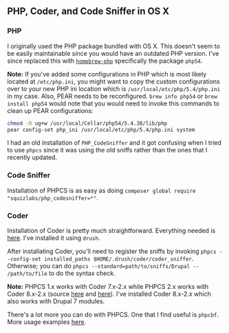 ## PHP, Coder, and Code Sniffer in OS X

### PHP

I originally used the PHP package bundled with OS X. This doesn't seem to be easily maintainable since you would have an outdated PHP version. I've since replaced this with [`homebrew-php`](https://github.com/Homebrew/homebrew-php) specifically the package `php54`.

**Note:** If you've added some configurations in PHP which is most likely located at `/etc/php.ini`, you might want to copy the custom configurations over to your new PHP ini location which is `/usr/local/etc/php/5.4/php.ini` in my case. Also, PEAR needs to be reconfigured. `brew info php54` or `brew install php54` would note that you would need to invoke this commands to clean up PEAR configurations:

```bash
chmod -R ug+w /usr/local/Cellar/php54/5.4.38/lib/php
pear config-set php_ini /usr/local/etc/php/5.4/php.ini system
```

I had an old installation of `PHP_CodeSniffer` and it got confusing when I tried to use `phpcs` since it was using the old sniffs rather than the ones that I recently updated.

### Code Sniffer

Installation of PHPCS is as easy as doing `composer global require "squizlabs/php_codesniffer=*"`.

### Coder

Installation of Coder is pretty much straightforward. Everything needed is [here](https://www.drupal.org/node/1419988). I've installed it using `drush`.

After installating Coder, you'll need to register the sniffs by invoking `phpcs --config-set installed_paths $HOME/.drush/coder/coder_sniffer`. Otherwise; you can do `phpcs --standard=path/to/sniffs/Drupal -- /path/to/file` to do the syntax check.

**Note:** PHPCS 1.x works with Coder 7.x-2.x while PHPCS 2.x works with Coder 8.x-2.x (source [here](https://www.drupal.org/node/2342611) and [here](https://www.drupal.org/node/2387871#comment-9409549)). I've installed Coder 8.x-2.x which also works with Drupal 7 modules.

There's a lot more you can do with PHPCS. One that I find useful is `phpcbf`. More usage examples [here](https://www.drupal.org/node/1587138).
